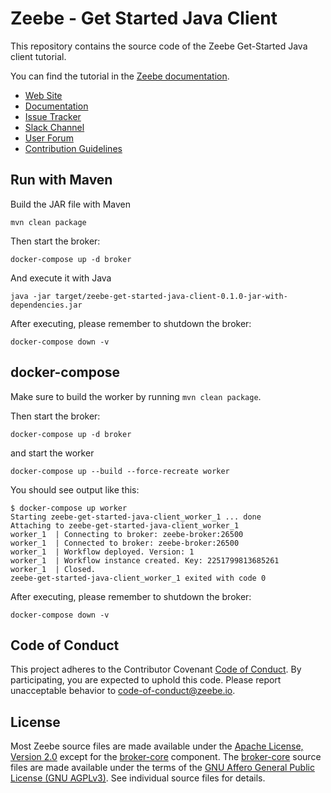 # Zeebe - Get Started Java Client

This repository contains the source code of the Zeebe Get-Started Java client tutorial.

You can find the tutorial in the [Zeebe documentation](http://docs.zeebe.io/java-client/get-started).

* [Web Site](https://zeebe.io)
* [Documentation](https://docs.zeebe.io)
* [Issue Tracker](https://github.com/zeebe-io/zeebe/issues)
* [Slack Channel](https://zeebe-slackin.herokuapp.com/)
* [User Forum](https://forum.zeebe.io)
* [Contribution Guidelines](/CONTRIBUTING.md)

## Run with Maven

Build the JAR file with Maven

```
mvn clean package
```

Then start the broker:

```
docker-compose up -d broker
```

And execute it with Java

```
java -jar target/zeebe-get-started-java-client-0.1.0-jar-with-dependencies.jar
```

After executing, please remember to shutdown the broker:

```
docker-compose down -v
```

## docker-compose

Make sure to build the worker by running `mvn clean package`.

Then start the broker:

```
docker-compose up -d broker
```

and start the worker

```
docker-compose up --build --force-recreate worker
```

You should see output like this:

```
$ docker-compose up worker
Starting zeebe-get-started-java-client_worker_1 ... done
Attaching to zeebe-get-started-java-client_worker_1
worker_1  | Connecting to broker: zeebe-broker:26500
worker_1  | Connected to broker: zeebe-broker:26500
worker_1  | Workflow deployed. Version: 1
worker_1  | Workflow instance created. Key: 2251799813685261
worker_1  | Closed.
zeebe-get-started-java-client_worker_1 exited with code 0
```

After executing, please remember to shutdown the broker:

```
docker-compose down -v
```

## Code of Conduct

This project adheres to the Contributor Covenant [Code of
Conduct](/CODE_OF_CONDUCT.md). By participating, you are expected to uphold
this code. Please report unacceptable behavior to code-of-conduct@zeebe.io.

## License

Most Zeebe source files are made available under the [Apache License, Version
2.0](/LICENSE) except for the [broker-core][] component. The [broker-core][]
source files are made available under the terms of the [GNU Affero General
Public License (GNU AGPLv3)][agpl]. See individual source files for
details.

[broker-core]: https://github.com/zeebe-io/zeebe/tree/master/broker-core
[agpl]: https://github.com/zeebe-io/zeebe/blob/master/GNU-AGPL-3.0
